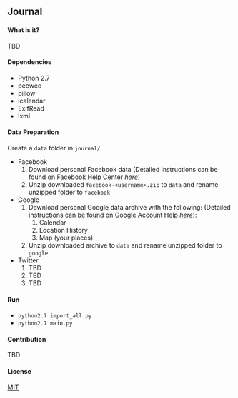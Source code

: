 ## Journal
#### What is it?
TBD
#### Dependencies
* Python 2.7
* peewee
* pillow
* icalendar
* ExifRead
* lxml

#### Data Preparation
Create a `data` folder in `journal/`
* Facebook
  1. Download personal Facebook data
  (Detailed instructions can be found on Facebook Help Center [_here_](https://www.facebook.com/help/1701730696756992?helpref=hc_global_nav))
  2. Unzip downloaded `facebook-<username>.zip` to `data` and rename unzipped folder to `facebook`
* Google
  1. Download personal Google data archive with the following:
  (Detailed instructions can be found on Google Account Help [_here_](https://support.google.com/accounts/answer/3024190?hl=en)):
      1. Calendar
      2. Location History
      3. Map (your places)
  2. Unzip downloaded archive to `data` and rename unzipped folder to `google`
* Twitter
  1. TBD
  2. TBD
  3. TBD

#### Run
* `python2.7 import_all.py`
* `python2.7 main.py`

#### Contribution
TBD

#### License
[MIT](/LICENSE)
